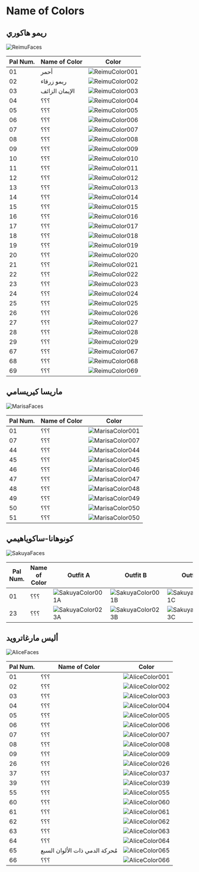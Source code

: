 # Name of Colors

## ريمو هاكوري
![ReimuFaces](https://github.com/IkuTronHD/Touhou-Kagehakuchuumu---Shadow-Daydream/blob/main/img/Select/pl00_ct03.png)

| Pal Num. | Name of Color | Color |
|----------|---------------|-----------|
| 01 | أحمر | ![ReimuColor001](https://github.com/IkuTronHD/Touhou-Kagehakuchuumu---Shadow-Daydream/blob/main/Reimu/Colors/AR/001.png) |
| 02 | ريمو زرقاء | ![ReimuColor002](https://github.com/IkuTronHD/Touhou-Kagehakuchuumu---Shadow-Daydream/blob/main/Reimu/Colors/AR/002.png) |
| 03 | الإيمان الزائف  | ![ReimuColor003](https://github.com/IkuTronHD/Touhou-Kagehakuchuumu---Shadow-Daydream/blob/main/Reimu/Colors/AR/003.png) |
| 04 | ؟؟؟ | ![ReimuColor004](https://github.com/IkuTronHD/Touhou-Kagehakuchuumu---Shadow-Daydream/blob/main/Reimu/Colors/AR/004.png) |
| 05 | ؟؟؟ | ![ReimuColor005](https://github.com/IkuTronHD/Touhou-Kagehakuchuumu---Shadow-Daydream/blob/main/Reimu/Colors/AR/005.png) |
| 06 | ؟؟؟ | ![ReimuColor006](https://github.com/IkuTronHD/Touhou-Kagehakuchuumu---Shadow-Daydream/blob/main/Reimu/Colors/AR/006.png) |
| 07 | ؟؟؟ | ![ReimuColor007](https://github.com/IkuTronHD/Touhou-Kagehakuchuumu---Shadow-Daydream/blob/main/Reimu/Colors/AR/007.png) |
| 08 | ؟؟؟ | ![ReimuColor008](https://github.com/IkuTronHD/Touhou-Kagehakuchuumu---Shadow-Daydream/blob/main/Reimu/Colors/AR/008.png) |
| 09 | ؟؟؟ | ![ReimuColor009](https://github.com/IkuTronHD/Touhou-Kagehakuchuumu---Shadow-Daydream/blob/main/Reimu/Colors/AR/009.png) |
| 10 | ؟؟؟ | ![ReimuColor010](https://github.com/IkuTronHD/Touhou-Kagehakuchuumu---Shadow-Daydream/blob/main/Reimu/Colors/AR/010.png) |
| 11 | ؟؟؟ | ![ReimuColor011](https://github.com/IkuTronHD/Touhou-Kagehakuchuumu---Shadow-Daydream/blob/main/Reimu/Colors/AR/011.png) |
| 12 | ؟؟؟ | ![ReimuColor012](https://github.com/IkuTronHD/Touhou-Kagehakuchuumu---Shadow-Daydream/blob/main/Reimu/Colors/AR/012.png) |
| 13 | ؟؟؟ | ![ReimuColor013](https://github.com/IkuTronHD/Touhou-Kagehakuchuumu---Shadow-Daydream/blob/main/Reimu/Colors/AR/013.png) |
| 14 | ؟؟؟ | ![ReimuColor014](https://github.com/IkuTronHD/Touhou-Kagehakuchuumu---Shadow-Daydream/blob/main/Reimu/Colors/AR/014.png) |
| 15 | ؟؟؟ | ![ReimuColor015](https://github.com/IkuTronHD/Touhou-Kagehakuchuumu---Shadow-Daydream/blob/main/Reimu/Colors/AR/015.png) |
| 16 | ؟؟؟ | ![ReimuColor016](https://github.com/IkuTronHD/Touhou-Kagehakuchuumu---Shadow-Daydream/blob/main/Reimu/Colors/AR/016.png) |
| 17 | ؟؟؟ | ![ReimuColor017](https://github.com/IkuTronHD/Touhou-Kagehakuchuumu---Shadow-Daydream/blob/main/Reimu/Colors/AR/017.png) |
| 18 | ؟؟؟ | ![ReimuColor018](https://github.com/IkuTronHD/Touhou-Kagehakuchuumu---Shadow-Daydream/blob/main/Reimu/Colors/AR/018.png) |
| 19 | ؟؟؟ | ![ReimuColor019](https://github.com/IkuTronHD/Touhou-Kagehakuchuumu---Shadow-Daydream/blob/main/Reimu/Colors/AR/019.png) |
| 20 | ؟؟؟ | ![ReimuColor020](https://github.com/IkuTronHD/Touhou-Kagehakuchuumu---Shadow-Daydream/blob/main/Reimu/Colors/AR/020.png) |
| 21 | ؟؟؟ | ![ReimuColor021](https://github.com/IkuTronHD/Touhou-Kagehakuchuumu---Shadow-Daydream/blob/main/Reimu/Colors/AR/021.png) |
| 22 | ؟؟؟ | ![ReimuColor022](https://github.com/IkuTronHD/Touhou-Kagehakuchuumu---Shadow-Daydream/blob/main/Reimu/Colors/AR/022.png) |
| 23 | ؟؟؟ | ![ReimuColor023](https://github.com/IkuTronHD/Touhou-Kagehakuchuumu---Shadow-Daydream/blob/main/Reimu/Colors/AR/023.png) |
| 24 | ؟؟؟ | ![ReimuColor024](https://github.com/IkuTronHD/Touhou-Kagehakuchuumu---Shadow-Daydream/blob/main/Reimu/Colors/AR/024.png) |
| 25 | ؟؟؟ | ![ReimuColor025](https://github.com/IkuTronHD/Touhou-Kagehakuchuumu---Shadow-Daydream/blob/main/Reimu/Colors/AR/025.png) |
| 26 | ؟؟؟ | ![ReimuColor026](https://github.com/IkuTronHD/Touhou-Kagehakuchuumu---Shadow-Daydream/blob/main/Reimu/Colors/AR/026.png) |
| 27 | ؟؟؟ | ![ReimuColor027](https://github.com/IkuTronHD/Touhou-Kagehakuchuumu---Shadow-Daydream/blob/main/Reimu/Colors/AR/027.png) |
| 28 | ؟؟؟ | ![ReimuColor028](https://github.com/IkuTronHD/Touhou-Kagehakuchuumu---Shadow-Daydream/blob/main/Reimu/Colors/AR/028.png) |
| 29 | ؟؟؟ | ![ReimuColor029](https://github.com/IkuTronHD/Touhou-Kagehakuchuumu---Shadow-Daydream/blob/main/Reimu/Colors/AR/029.png) |
| 67 | ؟؟؟ | ![ReimuColor067](https://github.com/IkuTronHD/Touhou-Kagehakuchuumu---Shadow-Daydream/blob/main/Reimu/Colors/AR/067.png) |
| 68 | ؟؟؟ | ![ReimuColor068](https://github.com/IkuTronHD/Touhou-Kagehakuchuumu---Shadow-Daydream/blob/main/Reimu/Colors/AR/068.png) |
| 69 | ؟؟؟ | ![ReimuColor069](https://github.com/IkuTronHD/Touhou-Kagehakuchuumu---Shadow-Daydream/blob/main/Reimu/Colors/AR/069.png) |

## ماريسا كيريسامي
![MarisaFaces](https://github.com/IkuTronHD/Touhou-Kagehakuchuumu---Shadow-Daydream/blob/main/img/Select/pl01_ct03.png)

| Pal Num. | Name of Color | Color |
|----------|---------------|-----------|
| 01 | ؟؟؟ | ![MarisaColor001](https://github.com/IkuTronHD/Touhou-Kagehakuchuumu---Shadow-Daydream/blob/main/Marisa/Colors/AR/001.png) |
| 07 | ؟؟؟ | ![MarisaColor007](https://github.com/IkuTronHD/Touhou-Kagehakuchuumu---Shadow-Daydream/blob/main/Marisa/Colors/AR/007.png) |
| 44 | ؟؟؟ | ![MarisaColor044](https://github.com/IkuTronHD/Touhou-Kagehakuchuumu---Shadow-Daydream/blob/main/Marisa/Colors/AR/044.png) |
| 45 | ؟؟؟ | ![MarisaColor045](https://github.com/IkuTronHD/Touhou-Kagehakuchuumu---Shadow-Daydream/blob/main/Marisa/Colors/AR/045.png) |
| 46 | ؟؟؟ | ![MarisaColor046](https://github.com/IkuTronHD/Touhou-Kagehakuchuumu---Shadow-Daydream/blob/main/Marisa/Colors/AR/046.png) |
| 47 | ؟؟؟ | ![MarisaColor047](https://github.com/IkuTronHD/Touhou-Kagehakuchuumu---Shadow-Daydream/blob/main/Marisa/Colors/AR/047.png) |
| 48 | ؟؟؟ | ![MarisaColor048](https://github.com/IkuTronHD/Touhou-Kagehakuchuumu---Shadow-Daydream/blob/main/Marisa/Colors/AR/048.png) |
| 49 | ؟؟؟ | ![MarisaColor049](https://github.com/IkuTronHD/Touhou-Kagehakuchuumu---Shadow-Daydream/blob/main/Marisa/Colors/AR/049.png) |
| 50 | ؟؟؟ | ![MarisaColor050](https://github.com/IkuTronHD/Touhou-Kagehakuchuumu---Shadow-Daydream/blob/main/Marisa/Colors/AR/050.png) |
| 51 | ؟؟؟ | ![MarisaColor050](https://github.com/IkuTronHD/Touhou-Kagehakuchuumu---Shadow-Daydream/blob/main/Marisa/Colors/AR/051.png) |

## كونوهانا-ساكوياهيمي
![SakuyaFaces](https://github.com/IkuTronHD/Touhou-Kagehakuchuumu---Shadow-Daydream/blob/main/img/Select/pl02a_ct03.png)

| Pal Num. | Name of Color | Outfit A | Outfit B | Outfit C |
|----------|---------------|-----------|-----------|-----------|
| 01 | ؟؟؟ | ![SakuyaColor001A](https://github.com/IkuTronHD/Touhou-Kagehakuchuumu---Shadow-Daydream/blob/main/Sakuya/Colors/AR/001A.png) | ![SakuyaColor001B](https://github.com/IkuTronHD/Touhou-Kagehakuchuumu---Shadow-Daydream/blob/main/Sakuya/Colors/AR/001B.png) | ![SakuyaColor001C](https://github.com/IkuTronHD/Touhou-Kagehakuchuumu---Shadow-Daydream/blob/main/Sakuya/Colors/AR/001C.png) |
| 23 | ؟؟؟ | ![SakuyaColor023A](https://github.com/IkuTronHD/Touhou-Kagehakuchuumu---Shadow-Daydream/blob/main/Sakuya/Colors/AR/023A.png) | ![SakuyaColor023B](https://github.com/IkuTronHD/Touhou-Kagehakuchuumu---Shadow-Daydream/blob/main/Sakuya/Colors/AR/023B.png) | ![SakuyaColor023C](https://github.com/IkuTronHD/Touhou-Kagehakuchuumu---Shadow-Daydream/blob/main/Sakuya/Colors/AR/023C.png) |

## أليس مارغاترويد
![AliceFaces](https://github.com/IkuTronHD/Touhou-Kagehakuchuumu---Shadow-Daydream/blob/main/img/Select/pl03_ct03.png)

| Pal Num. | Name of Color | Color |
|----------|---------------|-----------|
| 01 | ؟؟؟ | ![AliceColor001](https://github.com/IkuTronHD/Touhou-Kagehakuchuumu---Shadow-Daydream/blob/main/Alice/Colors/AR/001.png) |
| 02 | ؟؟؟ | ![AliceColor002](https://github.com/IkuTronHD/Touhou-Kagehakuchuumu---Shadow-Daydream/blob/main/Alice/Colors/AR/002.png) |
| 03 | ؟؟؟ | ![AliceColor003](https://github.com/IkuTronHD/Touhou-Kagehakuchuumu---Shadow-Daydream/blob/main/Alice/Colors/AR/003.png) |
| 04 | ؟؟؟ | ![AliceColor004](https://github.com/IkuTronHD/Touhou-Kagehakuchuumu---Shadow-Daydream/blob/main/Alice/Colors/AR/004.png) |
| 05 | ؟؟؟ | ![AliceColor005](https://github.com/IkuTronHD/Touhou-Kagehakuchuumu---Shadow-Daydream/blob/main/Alice/Colors/AR/005.png) |
| 06 | ؟؟؟ | ![AliceColor006](https://github.com/IkuTronHD/Touhou-Kagehakuchuumu---Shadow-Daydream/blob/main/Alice/Colors/AR/006.png) |
| 07 | ؟؟؟ | ![AliceColor007](https://github.com/IkuTronHD/Touhou-Kagehakuchuumu---Shadow-Daydream/blob/main/Alice/Colors/AR/007.png) |
| 08 | ؟؟؟ | ![AliceColor008](https://github.com/IkuTronHD/Touhou-Kagehakuchuumu---Shadow-Daydream/blob/main/Alice/Colors/AR/008.png) |
| 09 | ؟؟؟ | ![AliceColor009](https://github.com/IkuTronHD/Touhou-Kagehakuchuumu---Shadow-Daydream/blob/main/Alice/Colors/AR/009.png) |
| 26 | ؟؟؟ | ![AliceColor026](https://github.com/IkuTronHD/Touhou-Kagehakuchuumu---Shadow-Daydream/blob/main/Alice/Colors/AR/026.png) |
| 37 | ؟؟؟ | ![AliceColor037](https://github.com/IkuTronHD/Touhou-Kagehakuchuumu---Shadow-Daydream/blob/main/Alice/Colors/AR/037.png) |
| 39 | ؟؟؟ | ![AliceColor039](https://github.com/IkuTronHD/Touhou-Kagehakuchuumu---Shadow-Daydream/blob/main/Alice/Colors/AR/039.png) |
| 55 | ؟؟؟ | ![AliceColor055](https://github.com/IkuTronHD/Touhou-Kagehakuchuumu---Shadow-Daydream/blob/main/Alice/Colors/AR/055.png) |
| 60 | ؟؟؟ | ![AliceColor060](https://github.com/IkuTronHD/Touhou-Kagehakuchuumu---Shadow-Daydream/blob/main/Alice/Colors/AR/060.png) |
| 61 | ؟؟؟ | ![AliceColor061](https://github.com/IkuTronHD/Touhou-Kagehakuchuumu---Shadow-Daydream/blob/main/Alice/Colors/AR/061.png) |
| 62 | ؟؟؟ | ![AliceColor062](https://github.com/IkuTronHD/Touhou-Kagehakuchuumu---Shadow-Daydream/blob/main/Alice/Colors/AR/062.png) |
| 63 | ؟؟؟ | ![AliceColor063](https://github.com/IkuTronHD/Touhou-Kagehakuchuumu---Shadow-Daydream/blob/main/Alice/Colors/AR/063.png) |
| 64 | ؟؟؟ | ![AliceColor064](https://github.com/IkuTronHD/Touhou-Kagehakuchuumu---Shadow-Daydream/blob/main/Alice/Colors/AR/064.png) |
| 65 | مُحركة الدمي ذات الألوان السبع | ![AliceColor065](https://github.com/IkuTronHD/Touhou-Kagehakuchuumu---Shadow-Daydream/blob/main/Alice/Colors/AR/065.png) |
| 66 | ؟؟؟ | ![AliceColor066](https://github.com/IkuTronHD/Touhou-Kagehakuchuumu---Shadow-Daydream/blob/main/Alice/Colors/AR/066.png) |
